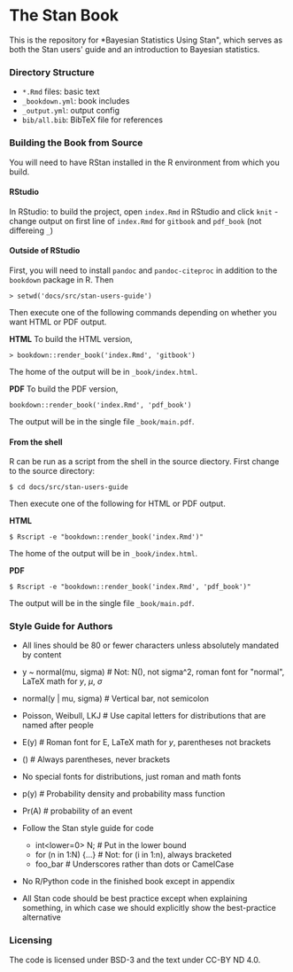 # The Stan Book

This is the repository for *Bayesian Statistics Using Stan", which
serves as both the Stan users' guide and an introduction to Bayesian
statistics.

### Directory Structure

* `*.Rmd` files: basic text
* `_bookdown.yml`: book includes
* `_output.yml`: output config
* `bib/all.bib`: BibTeX file for references


### Building the Book from Source

You will need to have RStan installed in the R environment from which
you build.

#### RStudio

In RStudio: to build the project, open `index.Rmd` in RStudio and click `knit`
    - change output on first line of `index.Rmd` for `gitbook` and `pdf_book` (not differeing `_`)

#### Outside of RStudio

First, you will need to install `pandoc` and `pandoc-citeproc` in
addition to the `bookdown` package in R.  Then

```
> setwd('docs/src/stan-users-guide')
```

Then execute one of the following commands depending on whether
you want HTML or PDF output.

**HTML**  To build the HTML version,
```
> bookdown::render_book('index.Rmd', 'gitbook')
```
The home of the output will be in `_book/index.html`.

**PDF** To build the PDF version,
```
bookdown::render_book('index.Rmd', 'pdf_book')
```
The output will be in the single file `_book/main.pdf`.

#### From the shell

R can be run as a script from the shell in the source diectory.  First
change to the source directory:

```
$ cd docs/src/stan-users-guide
```

Then execute one of the following for HTML or PDF output.

**HTML**
```
$ Rscript -e "bookdown::render_book('index.Rmd')"
```
The home of the output will be in `_book/index.html`.


**PDF**
```
$ Rscript -e "bookdown::render_book('index.Rmd', 'pdf_book')"
```
The output will be in the single file `_book/main.pdf`.


### Style Guide for Authors

* All lines should be 80 or fewer characters unless absolutely
mandated by content

* y ~ normal(mu, sigma) # Not: N(), not sigma^2, roman font for
  "normal", LaTeX math for $y$, $\mu$, $\sigma$

* normal(y | mu, sigma) # Vertical bar, not semicolon

* Poisson, Weibull, LKJ # Use capital letters for distributions that
  are named after people

* E(y)  # Roman font for E, LaTeX math for $y$, parentheses not brackets

* ()  # Always parentheses, never brackets

* No special fonts for distributions, just roman and math fonts

* p(y) # Probability density and probability mass function

* Pr(A)  # probability of an event

* Follow the Stan style guide for code
    - int<lower=0> N;  # Put in the lower bound
    - for (n in 1:N) {...} # Not:  for (i in 1:n), always bracketed
    - foo_bar # Underscores rather than dots or CamelCase

* No R/Python code in the finished book except in appendix

* All Stan code should be best practice except when explaining
  something, in which case we should explicitly show the best-practice
  alternative


### Licensing

The code is licensed under BSD-3 and the text under CC-BY ND 4.0.
